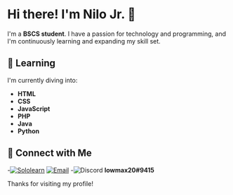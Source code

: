 # Hi there! I'm Nilo Jr. 👋

I'm a **BSCS student**. I have a passion for technology and programming, and I'm continuously learning and expanding my skill set.

## 🌱 Learning

I'm currently diving into:

- **HTML**
- **CSS**
- **JavaScript**
- **PHP**
- **Java**
- **Python**

## 🔗 Connect with Me

-[![Sololearn](https://img.shields.io/badge/Sololearn-%23972B1F.svg?style=for-the-badge&logo=Sololearn&logoColor=white)](https://www.sololearn.com/en/profile/2508058)
[![Email](https://img.shields.io/badge/Email-D14836?style=for-the-badge&logo=gmail&logoColor=white)](mailto:nilojr.olang@gmail.com)
-![Discord](https://img.shields.io/badge/Discord-5865F2?style=for-the-badge&logo=discord&logoColor=white)
**lowmax20#9415**

Thanks for visiting my profile!

